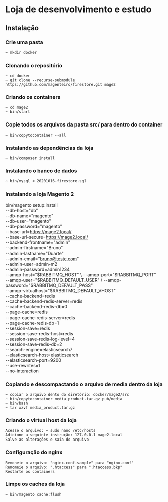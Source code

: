 # Loja de desenvolvimento e estudo

## Instalação

### Crie uma pasta
	~ mkdir docker
	
### Clonando o repositório
	~ cd docker
	~ git clone --recurse-submodule https://github.com/magenteiro/firestore.git mage2

### Criando os containers
	~ cd mage2
	~ bin/start

### Copie todos os arquivos da pasta src/ para dentro do container
	~ bin/copytocontainer --all

### Instalando as dependências da loja
	~ bin/composer install

### Instalando o banco de dados
	~ bin/mysql < 20201016-firestore.sql

### Instalando a loja Magento 2
bin/magento setup:install \
  --db-host="db" \
  --db-name="magento" \
  --db-user="magento" \
  --db-password="magento" \
  --base-url=https://mage2.local/ \
  --base-url-secure=https://mage2.local/ \
  --backend-frontname="admin" \
  --admin-firstname="Bruno" \
  --admin-lastname="Duarte" \
  --admin-email="bruno@teste.com" \
  --admin-user=admin-m2 \
  --admin-password=admin1234 \
  --amqp-host="$RABBITMQ_HOST" \
  --amqp-port="$RABBITMQ_PORT" \
  --amqp-user="$RABBITMQ_DEFAULT_USER" \
  --amqp-password="$RABBITMQ_DEFAULT_PASS" \
  --amqp-virtualhost="$RABBITMQ_DEFAULT_VHOST" \
  --cache-backend=redis \
  --cache-backend-redis-server=redis \
  --cache-backend-redis-db=0 \
  --page-cache=redis \
  --page-cache-redis-server=redis \
  --page-cache-redis-db=1 \
  --session-save=redis \
  --session-save-redis-host=redis \
  --session-save-redis-log-level=4 \
  --session-save-redis-db=2 \
  --search-engine=elasticsearch7 \
  --elasticsearch-host=elasticsearch \
  --elasticsearch-port=9200 \
  --use-rewrites=1 \
  --no-interaction

### Copiando e descompactando o arquivo de media dentro da loja
	~ copiar o arquivo dento do diretório: docker/mage2/src
	~ bin/copytocontainer media_product.tar.gz pub/media
	~ bin/bash
	~ tar xzvf media_product.tar.gz

### Criando o virtual host da loja
	Acesse o arquivo: ~ sudo nano /etc/hosts
	Adicione a seguinte instrução: 127.0.0.1 mage2.local
	Salve as alterações e saia do arquivo

### Configuração do nginx
	Remoneie o arquivo: "nginx.conf.sample" para "nginx.conf"
	Renomeie o arquivo: ".htaccess" para ".htaccess.bkp"
	Restarte os containers

### Limpe os caches da loja
	~ bin/magento cache:flush
